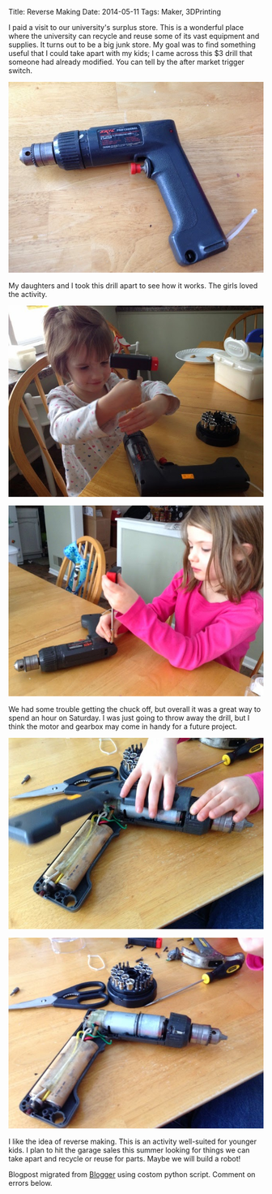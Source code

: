 Title: Reverse Making
Date: 2014-05-11
Tags: Maker, 3DPrinting

I paid a visit to our university's surplus store. This is a wonderful place
where the university can recycle and reuse some of its vast equipment and
supplies. It turns out to be a big junk store. My goal was to find something
useful that I could take apart with my kids; I came across this $3 drill that
someone had already modified. You can tell by the after market trigger switch.  

![./images/small_Drill1.jpeg](../images/small_Drill1.jpeg)


My daughters and I took this drill apart to see how it works. The girls loved
the activity.  


![./images/small_Drill2.jpeg](../images/small_Drill2.jpeg)

![./images/small_Drill3.jpeg](../images/small_Drill3.jpeg)




We had some trouble getting the chuck off, but overall it was a great way to
spend an hour on Saturday. I was just going to throw away the drill, but I
think the motor and gearbox may come in handy for a future project.  

![./images/small_Drill4.jpeg](../images/small_Drill4.jpeg)

![./images/small_Drill5.jpeg](../images/small_Drill5.jpeg)



I like the idea of reverse making. This is an activity well-suited for younger
kids. I plan to hit the garage sales this summer looking for things we can
take apart and recycle or reuse for parts. Maybe we will build a robot!

Blogpost migrated from [Blogger](https://apprenticemaker.blogspot.com/2014/05/i-paid-visit-to-our-universities.html) using costom python script. Comment on errors below.
